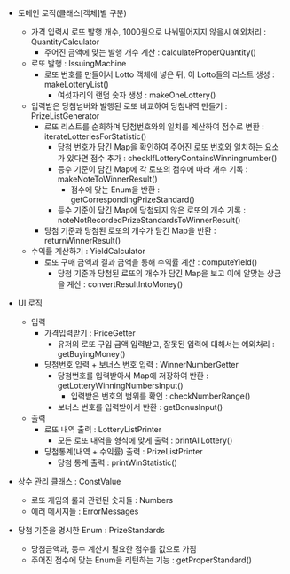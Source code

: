 - 도메인 로직(클래스[객체]별 구분)
  - 가격 입력시 로또 발행 개수, 1000원으로 나눠떨어지지 않을시 예외처리 : QuantityCalculator
    - 주어진 금액에 맞는 발행 개수 계산 : calculateProperQuantity()
  - 로또 발행 : IssuingMachine
    - 로또 번호를 만들어서 Lotto 객체에 넣은 뒤, 이 Lotto들의 리스트 생성 : makeLotteryList()
      - 여섯자리의 랜덤 숫자 생성 : makeOneLottery()
  - 입력받은 당첨넘버와 발행된 로또 비교하여 당첨내역 만들기 : PrizeListGenerator
    - 로또 리스트를 순회하며 당첨번호와의 일치를 계산하여 점수로 변환 : iterateLotteriesForStatistic()
      - 당첨 번호가 담긴 Map을 확인하여 주어진 로또 번호와 일치하는 요소가 있다면 점수 추가 : checkIfLotteryContainsWinningnumber()
      - 등수 기준이 담긴 Map에 각 로또의 점수에 따라 개수 기록 : makeNoteToWinnerResult()
        - 점수에 맞는 Enum을 반환 : getCorrespondingPrizeStandard()
      - 등수 기준이 담긴 Map에 당첨되지 않은 로또의 개수 기록 : noteNotRecordedPrizeStandardsToWinnerResult()
    - 당첨 기준과 당첨된 로또의 개수가 담긴 Map을 반환 : returnWinnerResult()
  - 수익률 계산하기 : YieldCalculator
    - 로또 구매 금액과 결과 금액을 통해 수익률 계산 : computeYield()
      - 당첨 기준과 당첨된 로또의 개수가 담긴 Map을 보고 이에 알맞는 상금을 계산 : convertResultIntoMoney()

- UI 로직
  - 입력
    - 가격입력받기 : PriceGetter
      - 유저의 로또 구입 금액 입력받고, 잘못된 입력에 대해서는 예외처리 : getBuyingMoney()
    - 당첨번호 입력 + 보너스 번호 입력 : WinnerNumberGetter
      - 당첨번호를 입력받아서 Map에 저장하여 반환 : getLotteryWinningNumbersInput()
        - 입력받은 번호의 범위를 확인 : checkNumberRange()
      - 보너스 번호를 입력받아서 반환 : getBonusInput()
  - 출력
    - 로또 내역 출력 : LotteryListPrinter
      - 모든 로또 내역을 형식에 맞게 출력 : printAllLottery()
    - 당첨통계(내역 + 수익률) 출력 : PrizeListPrinter
      - 당첨 통계 출력 : printWinStatistic()

- 상수 관리 클래스 : ConstValue 
  - 로또 게임의 룰과 관련된 숫자들 : Numbers
  - 에러 메시지들 : ErrorMessages

- 당첨 기준을 명시한 Enum : PrizeStandards
  - 당첨금액과, 등수 계산시 필요한 점수를 값으로 가짐
  - 주어진 점수에 맞는 Enum을 리턴하는 기능 : getProperStandard()